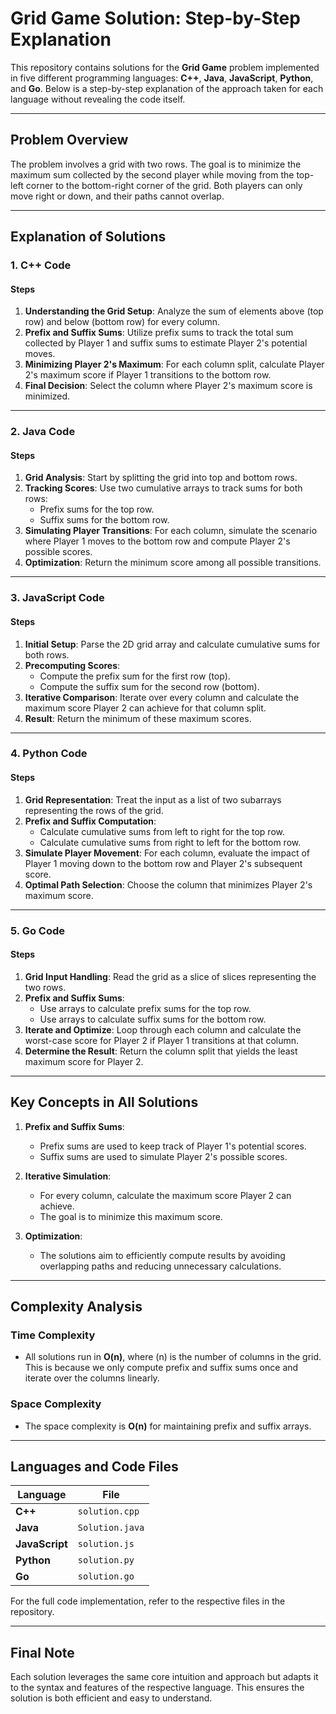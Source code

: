 # Grid Game Solution: Step-by-Step Explanation

This repository contains solutions for the **Grid Game** problem implemented in five different programming languages: **C++**, **Java**, **JavaScript**, **Python**, and **Go**. Below is a step-by-step explanation of the approach taken for each language without revealing the code itself.

---

## Problem Overview

The problem involves a grid with two rows. The goal is to minimize the maximum sum collected by the second player while moving from the top-left corner to the bottom-right corner of the grid. Both players can only move right or down, and their paths cannot overlap.

---

## Explanation of Solutions

### **1. C++ Code**

#### Steps

1. **Understanding the Grid Setup**: Analyze the sum of elements above (top row) and below (bottom row) for every column.
2. **Prefix and Suffix Sums**: Utilize prefix sums to track the total sum collected by Player 1 and suffix sums to estimate Player 2's potential moves.
3. **Minimizing Player 2's Maximum**: For each column split, calculate Player 2's maximum score if Player 1 transitions to the bottom row.
4. **Final Decision**: Select the column where Player 2's maximum score is minimized.

---

### **2. Java Code**

#### Steps

1. **Grid Analysis**: Start by splitting the grid into top and bottom rows.
2. **Tracking Scores**: Use two cumulative arrays to track sums for both rows:
   - Prefix sums for the top row.
   - Suffix sums for the bottom row.
3. **Simulating Player Transitions**: For each column, simulate the scenario where Player 1 moves to the bottom row and compute Player 2's possible scores.
4. **Optimization**: Return the minimum score among all possible transitions.

---

### **3. JavaScript Code**

#### Steps

1. **Initial Setup**: Parse the 2D grid array and calculate cumulative sums for both rows.
2. **Precomputing Scores**:
   - Compute the prefix sum for the first row (top).
   - Compute the suffix sum for the second row (bottom).
3. **Iterative Comparison**: Iterate over every column and calculate the maximum score Player 2 can achieve for that column split.
4. **Result**: Return the minimum of these maximum scores.

---

### **4. Python Code**

#### Steps

1. **Grid Representation**: Treat the input as a list of two subarrays representing the rows of the grid.
2. **Prefix and Suffix Computation**:
   - Calculate cumulative sums from left to right for the top row.
   - Calculate cumulative sums from right to left for the bottom row.
3. **Simulate Player Movement**: For each column, evaluate the impact of Player 1 moving down to the bottom row and Player 2's subsequent score.
4. **Optimal Path Selection**: Choose the column that minimizes Player 2's maximum score.

---

### **5. Go Code**

#### Steps

1. **Grid Input Handling**: Read the grid as a slice of slices representing the two rows.
2. **Prefix and Suffix Sums**:
   - Use arrays to calculate prefix sums for the top row.
   - Use arrays to calculate suffix sums for the bottom row.
3. **Iterate and Optimize**: Loop through each column and calculate the worst-case score for Player 2 if Player 1 transitions at that column.
4. **Determine the Result**: Return the column split that yields the least maximum score for Player 2.

---

## Key Concepts in All Solutions

1. **Prefix and Suffix Sums**:
   - Prefix sums are used to keep track of Player 1's potential scores.
   - Suffix sums are used to simulate Player 2's possible scores.

2. **Iterative Simulation**:
   - For every column, calculate the maximum score Player 2 can achieve.
   - The goal is to minimize this maximum score.

3. **Optimization**:
   - The solutions aim to efficiently compute results by avoiding overlapping paths and reducing unnecessary calculations.

---

## Complexity Analysis

### Time Complexity

- All solutions run in **O(n)**, where \(n\) is the number of columns in the grid. This is because we only compute prefix and suffix sums once and iterate over the columns linearly.

### Space Complexity

- The space complexity is **O(n)** for maintaining prefix and suffix arrays.

---

## Languages and Code Files

| Language      | File                          |
|---------------|-------------------------------|
| **C++**       | `solution.cpp`               |
| **Java**      | `Solution.java`              |
| **JavaScript**| `solution.js`                |
| **Python**    | `solution.py`                |
| **Go**        | `solution.go`                |

For the full code implementation, refer to the respective files in the repository.

---

## Final Note

Each solution leverages the same core intuition and approach but adapts it to the syntax and features of the respective language. This ensures the solution is both efficient and easy to understand.
